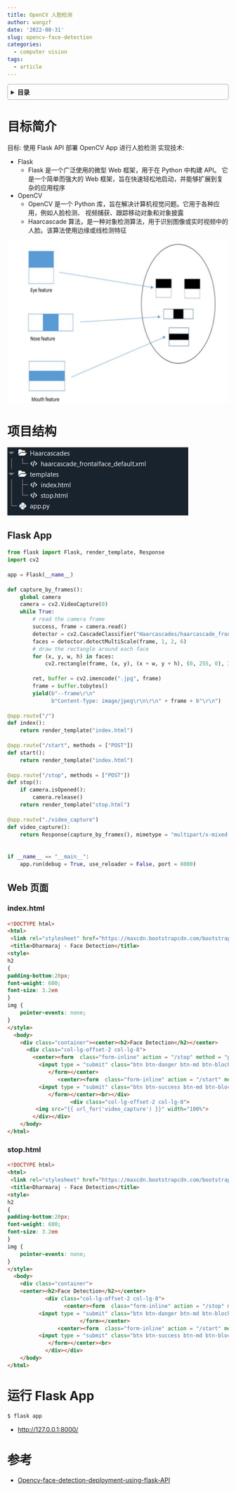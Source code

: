 ```yaml
---
title: OpenCV 人脸检测
author: wangzf
date: '2022-08-31'
slug: opencv-face-detection
categories:
  - computer vision
tags:
  - article
---
```


<style>
details {
    border: 1px solid #aaa;
    border-radius: 4px;
    padding: .5em .5em 0;
}
summary {
    font-weight: bold;
    margin: -.5em -.5em 0;
    padding: .5em;
}
details[open] {
    padding: .5em;
}
details[open] summary {
    border-bottom: 1px solid #aaa;
    margin-bottom: .5em;
}
img {
    pointer-events: none;
}
</style>

<details><summary>目录</summary><p>

- [目标简介](#目标简介)
- [项目结构](#项目结构)
    - [Flask App](#flask-app)
    - [Web 页面](#web-页面)
        - [index.html](#indexhtml)
        - [stop.html](#stophtml)
- [运行 Flask App](#运行-flask-app)
- [参考](#参考)
</p></details><p></p>

# 目标简介

目标: 使用 Flask API 部署 OpenCV App 进行人脸检测
实现技术: 

* Flask
    - Flask 是一个广泛使用的微型 Web 框架，用于在 Python 中构建 API。
      它是一个简单而强大的 Web 框架，旨在快速轻松地启动，并能够扩展到复杂的应用程序
* OpenCV
    - OpenCV 是一个 Python 库，旨在解决计算机视觉问题。它用于各种应用，例如人脸检测、
      视频捕获、跟踪移动对象和对象披露
    - Haarcascade 算法，是一种对象检测算法，用于识别图像或实时视频中的人脸。该算法使用边缘或线检测特征

![img](images/haarcascade.jpeg)

# 项目结构

![img](images/opencv_flask_face.png)

## Flask App

```python
from flask import Flask, render_template, Response
import cv2

app = Flask(__name__)

def capture_by_frames():
    global camera
    camera = cv2.VideoCapture(0)
    while True:
        # read the camera frame
        success, frame = camera.read()
        detector = cv2.CascadeClassifier("Haarcascades/haarcascade_frontalface_default.xml")
        faces = detector.detectMultiScale(frame, 1, 2, 6)
        # draw the rectangle around each face
        for (x, y, w, h) in faces:
            cv2.rectangle(frame, (x, y), (x + w, y + h), (0, 255, 0), 3)
        
        ret, buffer = cv2.imencode(".jpg", frame)
        frame = buffer.tobytes()
        yield(b"--frame\r\n"
              b"Content-Type: image/jpeg\r\n\r\n" + frame + b"\r\n")

@app.route("/")
def index():
    return render_template("index.html")

@app.route("/start", methods = ["POST"])
def start():
    return render_template("index.html")

@app.route("/stop", methods = ["POST"])
def stop():
    if camera.isOpened():
        camera.release()
    return render_template("stop.html")

@app.route("./video_capture")
def video_capture():
    return Response(capture_by_frames(), mimetype = "multipart/x-mixed-replace; boundary=frame")


if __name__ == "__main__":
    app.run(debug = True, use_reloader = False, port = 8000)
```

## Web 页面

### index.html

```html
<!DOCTYPE html>
<html>
 <link rel="stylesheet" href="https://maxcdn.bootstrapcdn.com/bootstrap/3.4.1/css/bootstrap.min.css">
 <title>Dharmaraj - Face Detection</title>
<style>
h2
{
padding-bottom:20px;
font-weight: 600;
font-size: 3.2em
}
img {
    pointer-events: none;
}
</style>
  <body>
    <div class="container"><center><h2>Face Detection</h2></center>
      <div class="col-lg-offset-2 col-lg-8">
        <center><form  class="form-inline" action = "/stop" method = "post" enctype="multipart/form-data">          
          <input type = "submit" class="btn btn-danger btn-md btn-block" value="Stop">
             </form></center>
                <center><form  class="form-inline" action = "/start" method = "post" enctype="multipart/form-data">          
          <input type = "submit" class="btn btn-success btn-md btn-block" value="Start">
             </form></center><br></div>
                    <div class="col-lg-offset-2 col-lg-8">
         <img src="{{ url_for('video_capture') }}" width="100%">
        </div></div>
    </body>
</html>
```

### stop.html

```html
<!DOCTYPE html>
<html>
 <link rel="stylesheet" href="https://maxcdn.bootstrapcdn.com/bootstrap/3.4.1/css/bootstrap.min.css">
 <title>Dharmaraj - Face Detection</title>
<style>
h2
{
padding-bottom:20px;
font-weight: 600;
font-size: 3.2em
}
img {
    pointer-events: none;
}
</style>
  <body>
    <div class="container">
    <center><h2>Face Detection</h2></center>
            <div class="col-lg-offset-2 col-lg-8">
                  <center><form  class="form-inline" action = "/stop" method = "post" enctype="multipart/form-data">          
          <input type = "submit" class="btn btn-danger btn-md btn-block" value="Stop">
                       </form></center>
                <center><form  class="form-inline" action = "/start" method = "post" enctype="multipart/form-data">          
          <input type = "submit" class="btn btn-success btn-md btn-block" value="Start">
             </form></center><br>                
            </div></div>
    </body>
</html>
```

# 运行 Flask App

```bash
$ flask app
```

- http://127.0.0.1:8000/

# 参考

* [Opencv-face-detection-deployment-using-flask-API](https://github.com/DharmarajPi/Opencv-face-detection-deployment-using-flask-API)
